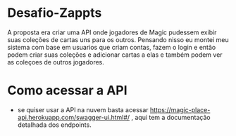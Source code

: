 # Desafio-Zappts
A proposta era criar uma API onde jogadores de Magic pudessem exibir suas coleções de cartas uns para os outros.
Pensando nisso eu montei meu sistema com base em usuarios que criam contas, fazem o login e então podem criar suas coleções e adicionar cartas a elas e também podem ver as coleçoes de outros jogadores.

# Como acessar a API
- se quiser usar a API na nuvem basta acessar https://magic-place-api.herokuapp.com/swagger-ui.html#/ , aqui tem a documentação detalhada dos endpoints.
